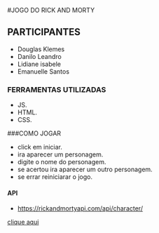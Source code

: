 #JOGO DO RICK AND MORTY

## PARTICIPANTES

- Douglas Klemes
- Danilo Leandro
- Lidiane isabele
- Emanuelle Santos

### FERRAMENTAS UTILIZADAS

- JS.
- HTML.
- CSS.


###COMO JOGAR

- click em iniciar.
- ira aparecer um personagem.
- digite o nome do personagem.
- se acertou ira aparecer um outro personagem.
- se errar reiniciarar o jogo.

#### API

- https://rickandmortyapi.com/api/character/


[clique aqui](https://danilowoens.github.io/601-rickandmorty/.)